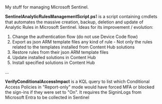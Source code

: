 My stuff for managing Microsoft Sentinel.

𝐒𝐞𝐧𝐭𝐢𝐧𝐞𝐥𝐀𝐧𝐚𝐥𝐲𝐭𝐢𝐜𝐑𝐮𝐥𝐞𝐬𝐌𝐚𝐧𝐚𝐠𝐞𝐦𝐞𝐧𝐭𝐒𝐜𝐫𝐢𝐩𝐭.𝐩𝐬1 is a script containing cmdlets that automates the massive creation, backup, deletion and update of Analytic Rules in Microsoft Sentinel.
Ideas for its improvement / evolution:
1. Change the authentication flow (do not use Device Code flow)
2. Export as json ARM template files any kind of rule - Not only the rules related to the templates installed from Content Hub solutions
3. Restore rules from their json ARM template files
4. Update installed solutions in Content Hub
5. Install specified solutions in Content Hub

...

𝐕𝐞𝐫𝐢𝐟𝐲𝐂𝐨𝐧𝐝𝐢𝐭𝐢𝐨𝐧𝐚𝐥𝐀𝐜𝐜𝐞𝐬𝐬𝐈𝐦𝐩𝐚𝐜𝐭 is a KQL query to list which Conditional Access Policies in "Report-only" mode  would have forced MFA or blocked the sign-ins if they were set to "On".
It requires the SigninLogs from Microsoft Entra to be collected in Sentinel
